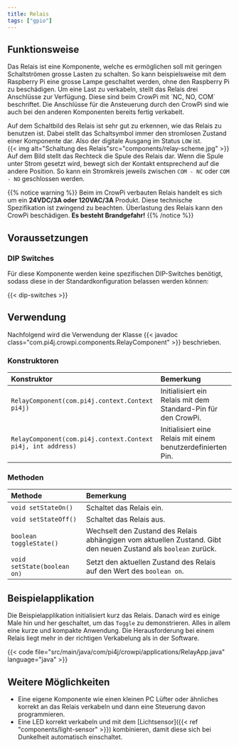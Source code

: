 ```yaml
---
title: Relais
tags: ["gpio"]
---
```


## Funktionsweise

Das Relais ist eine Komponente, welche es ermöglichen soll mit geringen Schaltströmen grosse Lasten zu schalten. So kann beispielsweise mit
dem Raspberry Pi eine grosse Lampe geschaltet werden, ohne den Raspberry Pi zu beschädigen. Um eine Last zu verkabeln, stellt das Relais
drei Anschlüsse zur Verfügung. Diese sind beim CrowPi mit ´NC, NO, COM´ beschriftet. Die Anschlüsse für die Ansteuerung durch den CrowPi
sind wie auch bei den anderen Komponenten bereits fertig verkabelt.

Auf dem Schaltbild des Relais ist sehr gut zu erkennen, wie das Relais zu benutzen ist. Dabei stellt das Schaltsymbol immer den
stromlosen Zustand einer Komponente dar. Also der digitale Ausgang im Status `LOW` ist.  
{{< img alt="Schaltung des Relais"src="components/relay-scheme.jpg" >}} Auf dem Bild stellt das Rechteck die Spule des Relais dar. Wenn die
Spule unter Strom gesetzt wird, bewegt sich der Kontakt entsprechend auf die andere Position. So kann ein Stromkreis jeweils zwischen `COM -
NC` oder `COM - NO` geschlossen werden.

{{% notice warning %}} Beim im CrowPi verbauten Relais handelt es sich um ein **24VDC/3A oder 120VAC/3A** Produkt. Diese technische
Spezifikation ist zwingend zu beachten. Überlastung des Relais kann den CrowPi beschädigen. **Es besteht Brandgefahr!** {{% /notice %}}

## Voraussetzungen

### DIP Switches

Für diese Komponente werden keine spezifischen DIP-Switches benötigt, sodass diese in der Standardkonfiguration belassen werden können:

{{< dip-switches >}}

## Verwendung

Nachfolgend wird die Verwendung der Klasse {{< javadoc class="com.pi4j.crowpi.components.RelayComponent" >}} beschrieben.

### Konstruktoren

| Konstruktor                                                  | Bemerkung                                                     |
|:-------------------------------------------------------------|:--------------------------------------------------------------|
| `RelayComponent(com.pi4j.context.Context pi4j)`              | Initialisiert ein Relais mit dem Standard-Pin für den CrowPi. |
| `RelayComponent(com.pi4j.context.Context pi4j, int address)` | Initialisiert eine Relais mit einem benutzerdefinierten Pin.  |

### Methoden

| Methode                     | Bemerkung                                                                                                      |
|:----------------------------|:---------------------------------------------------------------------------------------------------------------|
| `void setStateOn()`         | Schaltet das Relais ein.                                                                                       |
| `void setStateOff()`        | Schaltet das Relais aus.                                                                                       |
| `boolean toggleState()`     | Wechselt den Zustand des Relais abhängigen vom aktuellen Zustand. Gibt den neuen Zustand als `boolean` zurück. |
| `void setState(boolean on)` | Setzt den aktuellen Zustand des Relais auf den Wert des `boolean on`.                                          |

## Beispielapplikation

Die Beispielapplikation initialisiert kurz das Relais. Danach wird es einige Male hin und her geschaltet, um das `Toggle` zu demonstrieren.
Alles in allem eine kurze und kompakte Anwendung. Die Herausforderung bei einem Relais liegt mehr in der richtigen Verkabelung als in der
Software.

{{< code file="src/main/java/com/pi4j/crowpi/applications/RelayApp.java" language="java" >}}

## Weitere Möglichkeiten

- Eine eigene Komponente wie einen kleinen PC Lüfter oder ähnliches korrekt an das Relais verkabeln und dann eine Steuerung davon
  programmieren.
- Eine LED korrekt verkabeln und mit dem
  [Lichtsensor]({{< ref "components/light-sensor" >}}) kombinieren, damit diese sich bei Dunkelheit automatisch einschaltet. 

